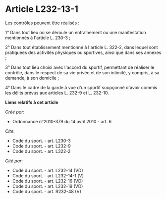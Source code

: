 # Article L232-13-1

Les contrôles peuvent être réalisés : 

1° Dans tout lieu où se déroule un entraînement ou une manifestation mentionnés à l'article L. 230-3 ; 

2° Dans tout établissement mentionné à l'article L. 322-2, dans lequel sont pratiquées des activités physiques ou sportives,
ainsi que dans ses annexes ; 

3° Dans tout lieu choisi avec l'accord du sportif, permettant de réaliser le contrôle, dans le respect de sa vie privée et de
son intimité, y compris, à sa demande, à son domicile ; 

4° Dans le cadre de la garde à vue d'un sportif soupçonné d'avoir commis les délits prévus aux articles L. 232-9 et L.
232-10.

**Liens relatifs à cet article**

_Créé par_:

  - Ordonnance n°2010-379 du 14 avril 2010 - art. 6

_Cite_:

  - Code du sport. - art. L230-3
  - Code du sport. - art. L232-9
  - Code du sport. - art. L322-2

_Cité par_:

  - Code du sport. - art. L232-14 (VD)
  - Code du sport. - art. L232-14-1 (V)
  - Code du sport. - art. L232-16 (VD)
  - Code du sport. - art. L232-19 (VD)
  - Code du sport. - art. R232-48 (V)
